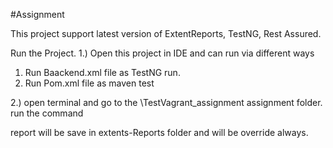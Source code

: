 #Assignment

This project support latest version of ExtentReports, TestNG, Rest Assured.

Run the Project.
1.)
Open this project in IDE and can run via different ways
1. Run Baackend.xml file as TestNG run.
2. Run Pom.xml file as maven test


2.) open terminal and go to the \TestVagrant_assignment assignment folder.
run the command 


report will be save in extents-Reports folder and will be override always. 